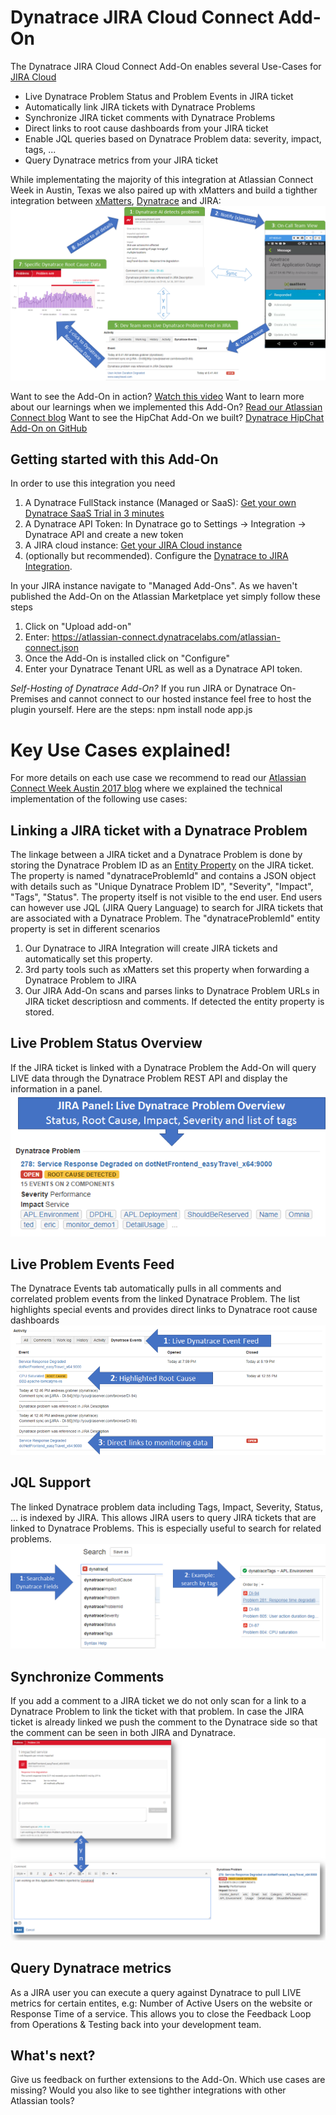 # Dynatrace JIRA Cloud Connect Add-On

The Dynatrace JIRA Cloud Connect Add-On enables several Use-Cases for [JIRA Cloud](https://www.atlassian.com/software/jira)
* Live Dynatrace Problem Status and Problem Events in JIRA ticket
* Automatically link JIRA tickets with Dynatrace Problems
* Synchronize JIRA ticket comments with Dynatrace Problems
* Direct links to root cause dashboards from your JIRA ticket
* Enable JQL queries based on Dynatrace Problem data: severity, impact, tags, ...
* Query Dynatrace metrics from your JIRA ticket

While implementating the majority of this integration at Atlassian Connect Week in Austin, Texas we also paired up with xMatters and build a tighther integration between [xMatters](https://github.com/xmatters/xm-labs-dynatrace), [Dynatrace](http://www.dynatrace.com) and JIRA:
![](./images/Dynatrace_xMatters_JIRA_Workflow.png)

Want to see the Add-On in action? [Watch this video]()
Want to learn more about our learnings when we implemented this Add-On? [Read our Atlassian Connect blog]()
Want to see the HipChat Add-On we built? [Dynatrace HipChat Add-On on GitHub](https://github.com/Dynatrace/atlassian-connect-hipchat)

## Getting started with this Add-On
In order to use this integration you need
1. A Dynatrace FullStack instance (Managed or SaaS): [Get your own Dynatrace SaaS Trial in 3 minutes](https://www.dynatrace.com/trial/?utm_source=andreasgrabner&utm_medium=github&utm_content=voucher&utm_campaign=1000-free-hours-andreasgrabner)
2. A Dynatrace API Token: In Dynatrace go to Settings -> Integration -> Dynatrace API and create a new token
3. A JIRA cloud instance: [Get your JIRA Cloud instance](https://www.atlassian.com/software/jira/try)
4. (optionally but recommended). Configure the [Dynatrace to JIRA Integration](https://www.dynatrace.com/blog/integrate-jira-issue-tracking-dynatrace-environment/).

In your JIRA instance navigate to "Managed Add-Ons". As we haven't published the Add-On on the Atlassian Marketplace yet simply follow these steps
1. Click on "Upload add-on"
2. Enter: https://atlassian-connect.dynatracelabs.com/atlassian-connect.json
3. Once the Add-On is installed click on "Configure"
4. Enter your Dynatrace Tenant URL as well as a Dynatrace API token.

*Self-Hosting of Dynatrace Add-On?*
If you run JIRA or Dynatrace On-Premises and cannot connect to our hosted instance feel free to host the plugin yourself. Here are the steps:
npm install
node app.js

# Key Use Cases explained!
For more details on each use case we recommend to read our [Atlassian Connect Week Austin 2017 blog]() where we explained the technical implementation of the following use cases:

## Linking a JIRA ticket with a Dynatrace Problem
The linkage between a JIRA ticket and a Dynatrace Problem is done by storing the Dynatrace Problem ID as an [Entity Property](https://developer.atlassian.com/jiradev/jira-platform/building-jira-add-ons/jira-entity-properties-overview) on the JIRA ticket. The property is named "dynatraceProblemId" and contains a JSON object with details such as "Unique Dynatrace Problem ID", "Severity", "Impact", "Tags", "Status". The property itself is not visible to the end user. End users can however use JQL (JIRA Query Language) to search for JIRA tickets that are associated with a Dynatrace Problem. 
The "dynatraceProblemId" entity property is set in different scenarios
1. Our Dynatrace to JIRA Integration will create JIRA tickets and automatically set this property.
2. 3rd party tools such as xMatters set this property when forwarding a Dynatrace Problem to JIRA
3. Our JIRA Add-On scans and parses links to Dynatrace Problem URLs in JIRA ticket descriptiosn and comments. If detected the entity property is stored. 

## Live Problem Status Overview
If the JIRA ticket is linked with a Dynatrace Problem the Add-On will query LIVE data through the Dynatrace Problem REST API and display the information in a panel.
![](./images/JIRAWebPanel.png)

## Live Problem Events Feed
The Dynatrace Events tab automatically pulls in all comments and correlated problem events from the linked Dynatrace Problem. The list highlights special events and provides direct links to Dynatrace root cause dashboards
![](./images/DynatraceJIRAEventsTab.png)

## JQL Support
The linked Dynatrace problem data including Tags, Impact, Severity, Status, ... is indexed by JIRA. This allows JIRA users to query JIRA tickets that are linked to Dynatrace Problems. This is especially useful to search for related problems.
![](./images/SearchDynatraceInJIRA.png)

## Synchronize Comments
If you add a comment to a JIRA ticket we do not only scan for a link to a Dynatrace Problem to link the ticket with that problem. In case the JIRA ticket is already linked we push the comment to the Dynatrace side so that the comment can be seen in both JIRA and Dynatrace.
![](./images/DynatraceJIRAWebHook_CommentSync.png)

## Query Dynatrace metrics
As a JIRA user you can execute a query against Dynatrace to pull LIVE metrics for certain entites, e.g: Number of Active Users on the website or Response Time of a service. This allows you to close the Feedback Loop from Operations & Testing back into your development team.

## What's next?
Give us feedback on further extensions to the Add-On. Which use cases are missing? Would you also like to see tighther integrations with other Atlassian tools?
